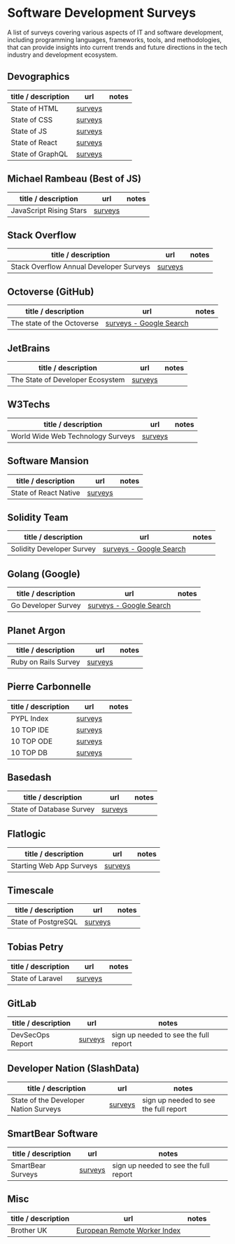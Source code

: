# Software Development Surveys

A list of surveys covering various aspects of IT and software development, including programming languages, frameworks, tools, and methodologies, that can provide insights into current trends and future directions in the tech industry and development ecosystem.

## Devographics
| title / description | url | notes |
|--|--|--|
| State of HTML | [surveys](https://stateofhtml.com/) | |
| State of CSS | [surveys](https://stateofcss.com/) | |
| State of JS | [surveys](https://stateofjs.com/) | |
| State of React | [surveys](https://stateofreact.com/) | |
| State of GraphQL | [surveys](https://stateofgraphql.com/) | |

## Michael Rambeau (Best of JS)
| title / description | url | notes |
|--|--|--|
| JavaScript Rising Stars | [surveys](https://risingstars.js.org/) | |

## Stack Overflow
| title / description | url | notes |
|--|--|--|
| Stack Overflow Annual Developer Surveys | [surveys](https://insights.stackoverflow.com/survey) | |

## Octoverse (GitHub)
| title / description | url | notes |
|--|--|--|
| The state of the Octoverse | [surveys - Google Search](https://www.google.com/search?q=site%3Ahttps%3A%2F%2Fgithub.blog+%22Octoverse+report%22) | |

## JetBrains
| title / description | url | notes |
|--|--|--|
| The State of Developer Ecosystem | [surveys](https://www.jetbrains.com/lp/devecosystem-2023/) | |

## W3Techs
| title / description | url | notes |
|--|--|--|
| World Wide Web Technology Surveys | [surveys](https://w3techs.com/) | |

## Software Mansion
| title / description | url | notes |
|--|--|--|
| State of React Native | [surveys](https://stateofreactnative.com/) | |

## Solidity Team
| title / description | url | notes |
|--|--|--|
| Solidity Developer Survey | [surveys - Google Search](https://www.google.com/search?q=site%3Ahttps%3A%2F%2Fsoliditylang.org%2Fblog+%22Solidity+Developer+Survey%22) | |

## Golang (Google)
| title / description | url | notes |
|--|--|--|
| Go Developer Survey | [surveys - Google Search](https://www.google.com/search?q=site%3Ahttps%3A%2F%2Fgo.dev%2Fblog+%22Go+Developer+Survey%22) | |

## Planet Argon
| title / description | url | notes |
|--|--|--|
| Ruby on Rails Survey | [surveys](https://rails-hosting.com/) | |

## Pierre Carbonnelle
| title / description | url | notes |
|--|--|--|
| PYPL Index | [surveys](https://pypl.github.io/PYPL.html) | |
| 10 TOP IDE | [surveys](https://pypl.github.io/IDE.html) | |
| 10 TOP ODE | [surveys](https://pypl.github.io/ODE.html) | |
| 10 TOP DB | [surveys](https://pypl.github.io/DB.html) | |

## Basedash
| title / description | url | notes |
|--|--|--|
| State of Database Survey | [surveys](https://stateofdb.com/) | |

## Flatlogic
| title / description | url | notes |
|--|--|--|
| Starting Web App Surveys | [surveys](https://flatlogic.com/blog/?s=%5Bresearch+results%5D) | |

## Timescale
| title / description | url | notes |
|--|--|--|
| State of PostgreSQL | [surveys](https://www.timescale.com/state-of-postgres/) | |

## Tobias Petry
| title / description | url | notes |
|--|--|--|
| State of Laravel | [surveys](https://stateoflaravel.com/) | |

## GitLab
| title / description | url | notes |
|--|--|--|
| DevSecOps Report | [surveys](https://about.gitlab.com/developer-survey/) | sign up needed to see the full report |

## Developer Nation (SlashData)
| title / description | url | notes |
|--|--|--|
| State of the Developer Nation Surveys | [surveys](https://developernation.net/resources/reports) | sign up needed to see the full report | |

## SmartBear Software
| title / description | url | notes |
|--|--|--|
| SmartBear Surveys | [surveys](https://smartbear.com/state-of-software-quality/) | sign up needed to see the full report | |

## Misc
| title / description | url | notes |
|--|--|--|
| Brother UK | [European Remote Worker Index]([https://smartbear.com/state-of-software-quality/](https://www.brother.co.uk/business-solutions/hybrid-working/european-remote-worker-index)https://www.brother.co.uk/business-solutions/hybrid-working/european-remote-worker-index) |  | |

